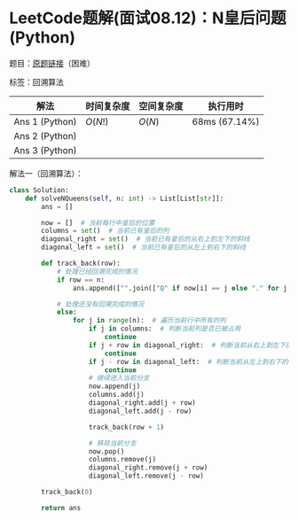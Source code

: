 # LeetCode题解(面试08.12)：N皇后问题(Python)

题目：[原题链接](https://leetcode-cn.com/problems/eight-queens-lcci/)（困难）

标签：回溯算法

| 解法           | 时间复杂度 | 空间复杂度 | 执行用时      |
| -------------- | ---------- | ---------- | ------------- |
| Ans 1 (Python) | $O(N!)$    | $O(N)$     | 68ms (67.14%) |
| Ans 2 (Python) |            |            |               |
| Ans 3 (Python) |            |            |               |

解法一（回溯算法）：

```python
class Solution:
    def solveNQueens(self, n: int) -> List[List[str]]:
        ans = []

        now = []  # 当前每行中皇后的位置
        columns = set()  # 当前已有皇后的列
        diagonal_right = set()  # 当前已有皇后的从右上到左下的斜线
        diagonal_left = set()  # 当前已有皇后的从左上到右下的斜线

        def track_back(row):
            # 处理已经回溯完成的情况
            if row == n:
                ans.append(["".join(["Q" if now[i] == j else "." for j in range(n)]) for i in range(n)])

            # 处理还没有回溯完成的情况
            else:
                for j in range(n):  # 遍历当前行中所有的列
                    if j in columns:  # 判断当前列是否已被占用
                        continue
                    if j + row in diagonal_right:  # 判断当前从右上到左下的斜线是否已被占用
                        continue
                    if j - row in diagonal_left:  # 判断当前从左上到右下的斜线是否已被占用
                        continue
                    # 继续进入当前分支
                    now.append(j)
                    columns.add(j)
                    diagonal_right.add(j + row)
                    diagonal_left.add(j - row)

                    track_back(row + 1)

                    # 移除当前分支
                    now.pop()
                    columns.remove(j)
                    diagonal_right.remove(j + row)
                    diagonal_left.remove(j - row)

        track_back(0)

        return ans
```